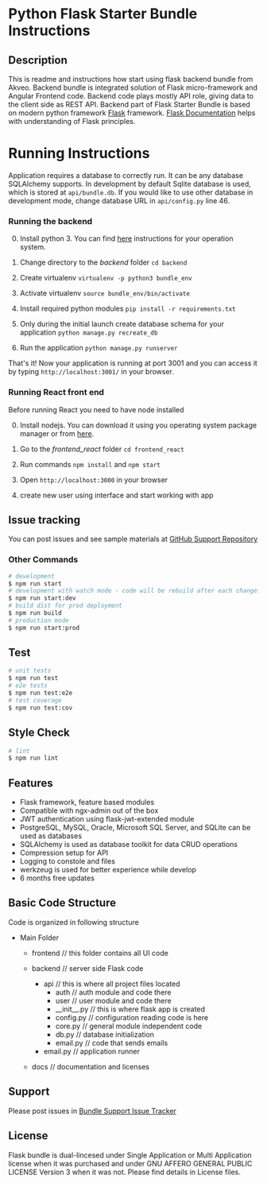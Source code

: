 # Python Flask Starter Bundle Instructions
## Description
This is readme and instructions how start using flask backend bundle from Akveo. Backend bundle is integrated solution of Flask micro-framework and Angular Frontend code. Backend code plays mostly API role, giving data to the client side as REST API.
Backend part of Flask Starter Bundle is based on modern python framework [Flask](http://flask.pocoo.org/) framework.
[Flask Documentation](http://flask.pocoo.org/docs/1.0/) helps with understanding of Flask principles.
# Running Instructions
Application requires a database to correctly run. It can be any database SQLAlchemy supports. In development by default Sqlite database is used, which is stored at `api/bundle.db`. If you would like to use other database in development mode, change database URL in `api/config.py` line 46.

### Running the backend

0) Install python 3. You can find [here](https://realpython.com/installing-python/) instructions for your operation system.

1) Change directory to the *backend* folder `cd backend`

2) Create virtualenv `virtualenv -p python3 bundle_env`

3) Activate virtualenv `source bundle_env/bin/activate`

4) Install required python modules `pip install -r requirements.txt`

5) Only during the initial launch create database schema for your application `python manage.py recreate_db`

6) Run the application `python manage.py runserver`

That's it! Now your application is running at port 3001 and you can access it by typing `http://localhost:3001/` in your browser.

### Running React front end

Before running React you need to have node installed 

0) Install nodejs. You can download it using you operating system package manager or from [here](https://nodejs.org/en/download/).

1) Go to the *frontend_react* folder `cd frontend_react`

2) Run commands `npm install` and `npm start`
3) Open `http://localhost:3000` in your browser
4) create new user using interface and start working with app

## Issue tracking
You can post issues and see sample materials at [GitHub Support Repository](https://github.com/akveo/ngx-admin-bundle-support/issues)

### Other Commands
```bash
# development
$ npm run start
# development with watch mode - code will be rebuild after each change. it runs `nodemon` module to watch over changes and re-run node api automatically. 
$ npm run start:dev
# build dist for prod deployment
$ npm run build
# production mode
$ npm run start:prod
```

## Test
```bash
# unit tests
$ npm run test
# e2e tests
$ npm run test:e2e
# test coverage
$ npm run test:cov
```

## Style Check
```bash
# lint
$ npm run lint
```

## Features
 - Flask framework, feature based modules
 - Compatible with ngx-admin out of the box
 - JWT authentication using flask-jwt-extended module
 - PostgreSQL, MySQL, Oracle, Microsoft SQL Server, and SQLite can be used as databases
 - SQLAlchemy is used as database toolkit for data CRUD operations
 - Compression setup for API
 - Logging to constole and files
 - werkzeug is used for better experience while develop
 - 6 months free updates
 
## Basic Code Structure
Code is organized in following structure
 - Main Folder
    - frontend // this folder contains all UI code
    - backend // server side Flask code
        - api // this is where all project files located
            - auth // auth module and code there
            - user // user module and code there
            - \_\_init\_\_.py // this is where flask app is created
            - config.py // configuration reading code is here
            - core.py // general module independent code
            - db.py // database initialization
            - email.py // code that sends emails
        - email.py // application runner

    - docs // documentation and licenses

## Support
Please post issues in [Bundle Support Issue Tracker](https://github.com/akveo/ngx-admin-bundle-support/issues)
 
## License
Flask bundle is dual-lincesed under Single Application or Multi Application license when it was purchased and under GNU AFFERO GENERAL PUBLIC LICENSE Version 3 when it was not. Please find details in License files.

